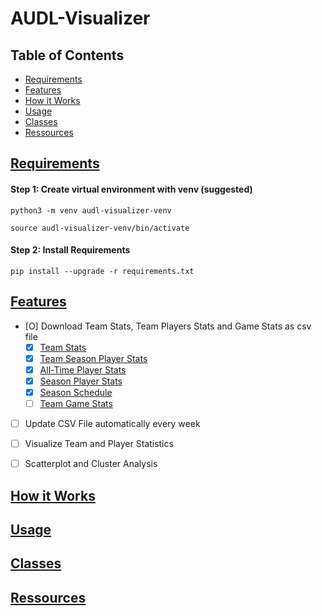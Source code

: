 # AUDL-Visualizer

## Table of Contents

- [Requirements](#requirements)
- [Features](#features)
- [How it Works](#how-it-works)
- [Usage](#usage)
- [Classes](#classes)
- [Ressources](#ressources)

## [Requirements](#requirements)

#### Step 1: Create virtual environment with venv (suggested)

`` python3 -m venv audl-visualizer-venv ``

`` source audl-visualizer-venv/bin/activate ``

#### Step 2: Install Requirements

`` pip install --upgrade -r requirements.txt ``


## [Features](#features)

- [O] Download Team Stats, Team Players Stats and Game Stats as csv file
    - [X] [Team Stats](https://theaudl.com/stats/team?year=1)
    - [X] [Team Season Player Stats](https://theaudl.com/stats/team-season-players)
    - [X] [All-Time Player Stats](https://theaudl.com/stats/players-all-time)
    - [X] [Season Player Stats](https://theaudl.com/stats/player-season)
    - [X] [Season Schedule](https://theaudl.com/league/schedule/week)
    - [ ] [Team Game Stats](https://theaudl.com/stats/team-game-stats)
- [ ] Update CSV File automatically every week
- [ ] Visualize Team and Player Statistics
- [ ] Scatterplot and Cluster Analysis


## [How it Works](#how-it-works)
## [Usage](#usage)
## [Classes](#classes)
## [Ressources](#ressources)

